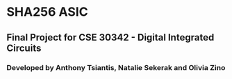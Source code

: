# SHA256 ASIC
## Final Project for CSE 30342 - Digital Integrated Circuits
### Developed by Anthony Tsiantis, Natalie Sekerak and Olivia Zino
